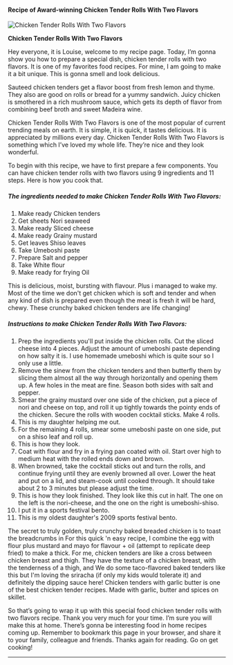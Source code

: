             

#### Recipe of Award-winning Chicken Tender Rolls With Two Flavors

![Chicken Tender Rolls With Two Flavors](https://img-global.cpcdn.com/recipes/5702689393475584/751x532cq70/chicken-tender-rolls-with-two-flavors-recipe-main-photo.jpg)

**Chicken Tender Rolls With Two Flavors**

Hey everyone, it is Louise, welcome to my recipe page. Today, I’m gonna show you how to prepare a special dish, chicken tender rolls with two flavors. It is one of my favorites food recipes. For mine, I am going to make it a bit unique. This is gonna smell and look delicious.

Sauteed chicken tenders get a flavor boost from fresh lemon and thyme. They also are good on rolls or bread for a yummy sandwich. Juicy chicken is smothered in a rich mushroom sauce, which gets its depth of flavor from combining beef broth and sweet Madeira wine.

Chicken Tender Rolls With Two Flavors is one of the most popular of current trending meals on earth. It is simple, it is quick, it tastes delicious. It is appreciated by millions every day. Chicken Tender Rolls With Two Flavors is something which I’ve loved my whole life. They’re nice and they look wonderful.

To begin with this recipe, we have to first prepare a few components. You can have chicken tender rolls with two flavors using 9 ingredients and 11 steps. Here is how you cook that.

##### The ingredients needed to make Chicken Tender Rolls With Two Flavors:

1.  Make ready Chicken tenders
2.  Get sheets Nori seaweed
3.  Make ready Sliced cheese
4.  Make ready Grainy mustard
5.  Get leaves Shiso leaves
6.  Take Umeboshi paste
7.  Prepare Salt and pepper
8.  Take White flour
9.  Make ready for frying Oil

This is delicious, moist, bursting with flavour. Plus i managed to wake my. Most of the time we don't get chicken which is soft and tender and when any kind of dish is prepared even though the meat is fresh it will be hard, chewy. These crunchy baked chicken tenders are life changing!

##### Instructions to make Chicken Tender Rolls With Two Flavors:

1.  Prep the ingredients you'll put inside the chicken rolls. Cut the sliced cheese into 4 pieces. Adjust the amount of umeboshi paste depending on how salty it is. I use homemade umeboshi which is quite sour so I only use a little.
2.  Remove the sinew from the chicken tenders and then butterfly them by slicing them almost all the way through horizontally and opening them up. A few holes in the meat are fine. Season both sides with salt and pepper.
3.  Smear the grainy mustard over one side of the chicken, put a piece of nori and cheese on top, and roll it up tightly towards the pointy ends of the chicken. Secure the rolls with wooden cocktail sticks. Make 4 rolls.
4.  This is my daughter helping me out.
5.  For the remaining 4 rolls, smear some umeboshi paste on one side, put on a shiso leaf and roll up.
6.  This is how they look.
7.  Coat with flour and fry in a frying pan coated with oil. Start over high to medium heat with the rolled ends down and brown.
8.  When browned, take the cocktail sticks out and turn the rolls, and continue frying until they are evenly browned all over. Lower the heat and put on a lid, and steam-cook until cooked through. It should take about 2 to 3 minutes but please adjust the time.
9.  This is how they look finished. They look like this cut in half. The one on the left is the nori-cheese, and the one on the right is umeboshi-shiso.
10.  I put it in a sports festival bento.
11.  This is my oldest daughter's 2009 sports festival bento.

The secret to truly golden, truly crunchy baked breaded chicken is to toast the breadcrumbs in For this quick 'n easy recipe, I combine the egg with flour plus mustard and mayo for flavour + oil (attempt to replicate deep fried) to make a thick. For me, chicken tenders are like a cross between chicken breast and thigh. They have the texture of a chicken breast, with the tenderness of a thigh, and We do some taco-flavored baked tenders like this but I'm loving the sriracha (if only my kids would tolerate it) and definitely the dipping sauce here! Chicken tenders with garlic butter is one of the best chicken tender recipes. Made with garlic, butter and spices on skillet.

So that’s going to wrap it up with this special food chicken tender rolls with two flavors recipe. Thank you very much for your time. I’m sure you will make this at home. There’s gonna be interesting food in home recipes coming up. Remember to bookmark this page in your browser, and share it to your family, colleague and friends. Thanks again for reading. Go on get cooking!

* * *